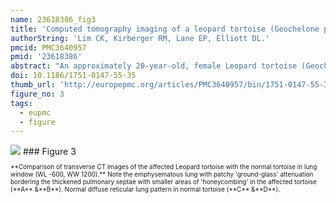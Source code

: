 ```yaml
---
name: 23618386_fig3
title: 'Computed tomography imaging of a leopard tortoise (Geochelone pardalis pardalis) with confirmed pulmonary fibrosis: a case report.'
authorString: 'Lim CK, Kirberger RM, Lane EP, Elliott DL.'
pmcid: PMC3640957
pmid: '23618386'
abstract: "An approximately 20-year-old, female Leopard tortoise (Geochelone pardalis pardalis) was presented with dypsnea, wheezing, anorexia and depression. Whole body radiographs revealed generalized diffuse unstructured 'interstitial lung pattern' with thickened pulmonary septae while computed tomography (CT) showed emphysematous lung parenchyma and thickened pulmonary septae bordered by irregular ground-glass opacity with smaller areas of 'honeycombing'. These imaging findings together with histopathologic findings were compatible with chronic, extensive 'interstitial' pulmonary fibrosis."
doi: 10.1186/1751-0147-55-35
thumb_url: 'http://europepmc.org/articles/PMC3640957/bin/1751-0147-55-35-3.gif'
figure_no: 3
tags:
  - eupmc
  - figure
---
```

<img src='http://europepmc.org/articles/PMC3640957/bin/1751-0147-55-35-3.jpg' style='max-height: 300px'>
### Figure 3
<p style='font-size: 10px;'>**Comparison of transverse CT images of the affected Leopard tortoise with the normal tortoise in lung window (WL -600, WW 1200).** Note the emphysematous lung with patchy 'ground-glass' attenuation bordering the thickened pulmonary septae with smaller areas of 'honeycombing' in the affected tortoise (**A** &amp;**B**). Normal diffuse reticular lung pattern in normal tortoise (**C** &amp;**D**).</p>